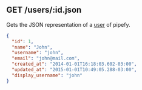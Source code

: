 ## GET /users/:id.json

Gets the JSON representation of a [user]("user.md") of pipefy.

```json
{
  "id": 1,
  "name": "John",
  "username": "john",
  "email": "john@mail.com",
  "created_at": "2014-01-01T16:18:03.602-03:00",
  "updated_at": "2015-01-01T10:49:05.288-03:00",
  "display_username": "john"
}
```
